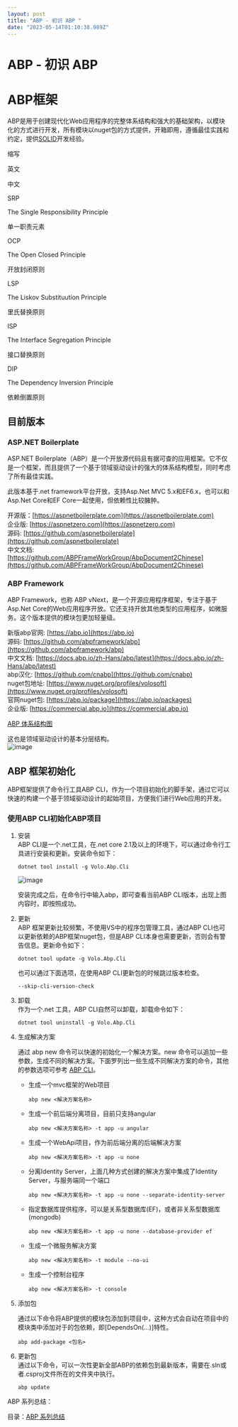 ```yaml
---
layout: post
title: "ABP - 初识 ABP "
date: "2023-05-14T01:10:38.989Z"
---
```

ABP - 初识 ABP
============

ABP框架
=====

ABP是用于创建现代化Web应用程序的完整体系结构和强大的基础架构，以模块化的方式进行开发，所有模块以nuget包的方式提供，开箱即用，遵循最佳实践和约定，提供[SOLID](https://www.jianshu.com/p/1c6498da3862)开发经验。

缩写

英文

中文

SRP

The Single Responsibility Principle

单一职责元素

OCP

The Open Closed Principle

开放封闭原则

LSP

The Liskov Substituution Principle

里氏替换原则

ISP

The Interface Segregation Principle

接口替换原则

DIP

The Dependency Inversion Principle

依赖倒置原则

目前版本
----

### ASP.NET Boilerplate

ASP.NET Boilerplate（ABP）是一个开放源代码且有据可查的应用框架。它不仅是一个框架，而且提供了一个基于领域驱动设计的强大的体系结构模型，同时考虑了所有最佳实践。

此版本基于.net framework平台开放，支持Asp.Net MVC 5.x和EF6.x，也可以和Asp.Net Core和EF Core一起使用，但依赖性比较臃肿。

开源版：[https://aspnetboilerplate.com](https://aspnetboilerplate.com)  
企业版: [https://aspnetzero.com](https://aspnetzero.com)  
源码: [https://github.com/aspnetboilerplate](https://github.com/aspnetboilerplate)  
中文文档: [https://github.com/ABPFrameWorkGroup/AbpDocument2Chinese](https://github.com/ABPFrameWorkGroup/AbpDocument2Chinese)

### ABP Framework

ABP Framework，也称 ABP vNext，是一个开源应用程序框架，专注于基于Asp.Net Core的Web应用程序开放。它还支持开放其他类型的应用程序，如微服务。这个版本提供的模块包更加轻量级。

新版abp官网: [https://abp.io](https://abp.io)  
源码: [https://github.com/abpframework/abp](https://github.com/abpframework/abp)  
中文文档: [https://docs.abp.io/zh-Hans/abp/latest](https://docs.abp.io/zh-Hans/abp/latest)  
abp汉化: [https://github.com/cnabp](https://github.com/cnabp)  
nuget包地址: [https://www.nuget.org/profiles/volosoft](https://www.nuget.org/profiles/volosoft)  
官网nuget包: [https://abp.io/package](https://abp.io/packages)  
企业版: [https://commercial.abp.io](https://commercial.abp.io)

[ABP 体系结构图](http://www.west999.com/info/html/wangluobiancheng/DotNetBianCheng/20180817/4506881.html)

这也是领域驱动设计的基本分层结构。  
![image](https://img2023.cnblogs.com/blog/3028725/202302/3028725-20230215234025185-2123083743.png)

ABP 框架初始化
---------

ABP框架提供了命令行工具ABP CLI，作为一个项目初始化的脚手架，通过它可以快速的构建一个基于领域驱动设计的起始项目，方便我们进行Web应用的开发。

### 使用ABP CLI初始化ABP项目

1.  安装  
    ABP CLI是一个.net工具，在.net core 2.1及以上的环境下，可以通过命令行工具进行安装和更新。安装命令如下：
    
        dotnet tool install -g Volo.Abp.Cli
        
    
    ![image](https://img2023.cnblogs.com/blog/3028725/202302/3028725-20230215234058810-783155186.png)
    
    安装完成之后，在命令行中输入abp，即可查看当前ABP CLI版本，出现上图内容时，即按照成功。
    
2.  更新  
    ABP 框架更新比较频繁，不使用VS中的程序包管理工具，通过ABP CLI也可以更新依赖的ABP框架nuget包，但是ABP CLI本身也需要更新，否则会有警告信息。更新命令如下：
    
        dotnet tool update -g Volo.Abp.Cli
        
    
    也可以通过下面选项，在使用ABP CLI更新包的时候跳过版本检查。
    
        --skip-cli-version-check
        
    
3.  卸载  
    作为一个.net 工具，ABP CLI自然可以卸载，卸载命令如下：
    
        dotnet tool uninstall -g Volo.Abp.Cli
        
    
4.  生成解决方案
    
    通过 abp new 命令可以快速的初始化一个解决方案。new 命令可以追加一些参数，生成不同的解决方案。下面罗列出一些生成不同解决方案的命令，其他的参数选项可参考 [ABP CLI](https://docs.abp.io/zh-Hans/abp/latest/CLI?_ga=2.117648512.820731250.1615296957-602960517.1598776216)。
    
    *   生成一个mvc框架的Web项目
        
            abp new <解决方案名称>
            
        
    *   生成一个前后端分离项目，目前只支持angular
        
            abp new <解决方案名称> -t app -u angular 
            
        
    *   生成一个WebApi项目，作为前后端分离的后端解决方案
        
            abp new <解决方案名称> -t app -u none
            
        
    *   分离Identity Server，上面几种方式创建的解决方案中集成了Identity Server，与服务端同一个端口
        
            abp new <解决方案名称> -t app -u none --separate-identity-server
            
        
    *   指定数据库提供程序，可以是关系型数据库(EF)，或者非关系型数据库(mongodb)
        
            abp new <解决方案名称> -t app -u none --database-provider ef
            
        
    *   生成一个微服务解决方案
        
            abp new <解决方案名称> -t module --no-ui
            
        
    *   生成一个控制台程序
        
            abp new <解决方案名称> -t console
            
        
5.  添加包
    
    通过以下命令将ABP提供的模块包添加到项目中，这种方式会自动在项目中的模块类中添加对于的包依赖，即\[DependsOn(...)\]特性。
    
        abp add-package <包名>
        
    
6.  更新包  
    通过以下命令，可以一次性更新全部ABP的依赖包到最新版本，需要在.sln或者.csproj文件所在的文件夹中执行。
    
        abp update
        
    

  
  

ABP 系列总结：

目录：[ABP 系列总结](https://www.cnblogs.com/wewant/p/17125200.html)